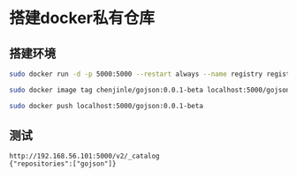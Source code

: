 # 搭建docker私有仓库


## 搭建环境

```sh
sudo docker run -d -p 5000:5000 --restart always --name registry registry:2

sudo docker image tag chenjinle/gojson:0.0.1-beta localhost:5000/gojson:0.0.1-beta

sudo docker push localhost:5000/gojson:0.0.1-beta

```

## 测试
```
http://192.168.56.101:5000/v2/_catalog
{"repositories":["gojson"]}
```




